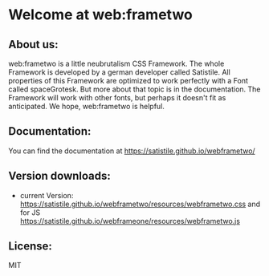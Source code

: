 # Welcome at web:frametwo
## About us:
web:frametwo is a little neubrutalism CSS Framework. The whole Framework is developed by a german developer called Satistile. All properties of this Framework are optimized to work perfectly with a Font called spaceGrotesk. But more about that topic is in the documentation. The Framework will work with other fonts, but perhaps it doesn't fit as anticipated. We hope, web:frametwo is helpful.
## Documentation:
You can find the documentation at https://satistile.github.io/webframetwo/
## Version downloads:
- current Version: https://satistile.github.io/webframetwo/resources/webframetwo.css and for JS https://satistile.github.io/webframeone/resources/webframetwo.js
## License:
MIT